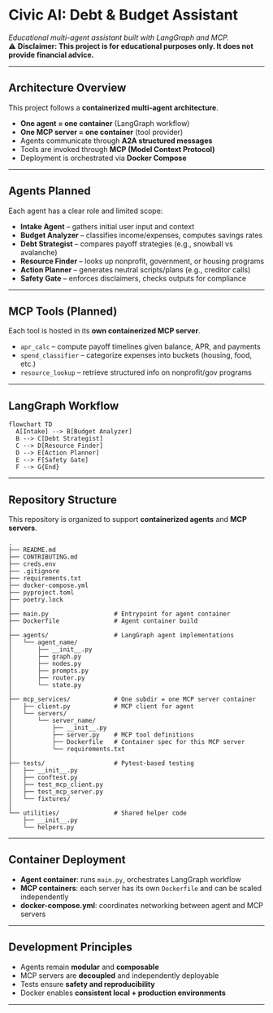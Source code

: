 # Civic AI: Debt & Budget Assistant

_Educational multi-agent assistant built with LangGraph and MCP._  
⚠️ **Disclaimer: This project is for educational purposes only. It does not provide financial advice.**

---

## Architecture Overview

This project follows a **containerized multi-agent architecture**.

- **One agent = one container** (LangGraph workflow)
- **One MCP server = one container** (tool provider)
- Agents communicate through **A2A structured messages**
- Tools are invoked through **MCP (Model Context Protocol)**
- Deployment is orchestrated via **Docker Compose**

---

## Agents Planned

Each agent has a clear role and limited scope:

- **Intake Agent** – gathers initial user input and context
- **Budget Analyzer** – classifies income/expenses, computes savings rates
- **Debt Strategist** – compares payoff strategies (e.g., snowball vs avalanche)
- **Resource Finder** – looks up nonprofit, government, or housing programs
- **Action Planner** – generates neutral scripts/plans (e.g., creditor calls)
- **Safety Gate** – enforces disclaimers, checks outputs for compliance

---

## MCP Tools (Planned)

Each tool is hosted in its **own containerized MCP server**.

- `apr_calc` – compute payoff timelines given balance, APR, and payments
- `spend_classifier` – categorize expenses into buckets (housing, food, etc.)
- `resource_lookup` – retrieve structured info on nonprofit/gov programs

---

## LangGraph Workflow

```mermaid
flowchart TD
  A[Intake] --> B[Budget Analyzer]
  B --> C[Debt Strategist]
  C --> D[Resource Finder]
  D --> E[Action Planner]
  E --> F[Safety Gate]
  F --> G{End}
```

---

## Repository Structure

This repository is organized to support **containerized agents** and **MCP servers**.

```text
.
├── README.md
├── CONTRIBUTING.md
├── creds.env
├── .gitignore
├── requirements.txt
├── docker-compose.yml
├── pyproject.toml
├── poetry.lock
│
├── main.py                  # Entrypoint for agent container
├── Dockerfile               # Agent container build
│
├── agents/                  # LangGraph agent implementations
│   └── agent_name/
│       ├── __init__.py
│       ├── graph.py
│       ├── nodes.py
│       ├── prompts.py
│       ├── router.py
│       └── state.py
│
├── mcp_services/            # One subdir = one MCP server container
│   ├── client.py            # MCP client for agent
│   └── servers/
│       └── server_name/
│           ├── __init__.py
│           ├── server.py    # MCP tool definitions
│           ├── Dockerfile   # Container spec for this MCP server
│           └── requirements.txt
│
├── tests/                   # Pytest-based testing
│   ├── __init__.py
│   ├── conftest.py
│   ├── test_mcp_client.py
│   ├── test_mcp_server.py
│   └── fixtures/
│
└── utilities/               # Shared helper code
    ├── __init__.py
    └── helpers.py
```

---

## Container Deployment

- **Agent container**: runs `main.py`, orchestrates LangGraph workflow
- **MCP containers**: each server has its own `Dockerfile` and can be scaled independently
- **docker-compose.yml**: coordinates networking between agent and MCP servers

---

## Development Principles

- Agents remain **modular** and **composable**
- MCP servers are **decoupled** and independently deployable
- Tests ensure **safety and reproducibility**
- Docker enables **consistent local + production environments**

---
